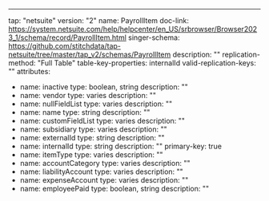 ---
tap: "netsuite"
version: "2"
name: PayrollItem
doc-link: https://system.netsuite.com/help/helpcenter/en_US/srbrowser/Browser2023_1/schema/record/PayrollItem.html
singer-schema: https://github.com/stitchdata/tap-netsuite/tree/master/tap_v2/schemas/PayrollItem
description: ""
replication-method: "Full Table"
table-key-properties: internalId
valid-replication-keys: ""
attributes:
- name: inactive
  type: boolean, string
  description: ""
- name: vendor
  type: varies
  description: ""
- name: nullFieldList
  type: varies
  description: ""
- name: name
  type: string
  description: ""
- name: customFieldList
  type: varies
  description: ""
- name: subsidiary
  type: varies
  description: ""
- name: externalId
  type: string
  description: ""
- name: internalId
  type: string
  description: ""
  primary-key: true
- name: itemType
  type: varies
  description: ""
- name: accountCategory
  type: varies
  description: ""
- name: liabilityAccount
  type: varies
  description: ""
- name: expenseAccount
  type: varies
  description: ""
- name: employeePaid
  type: boolean, string
  description: ""
